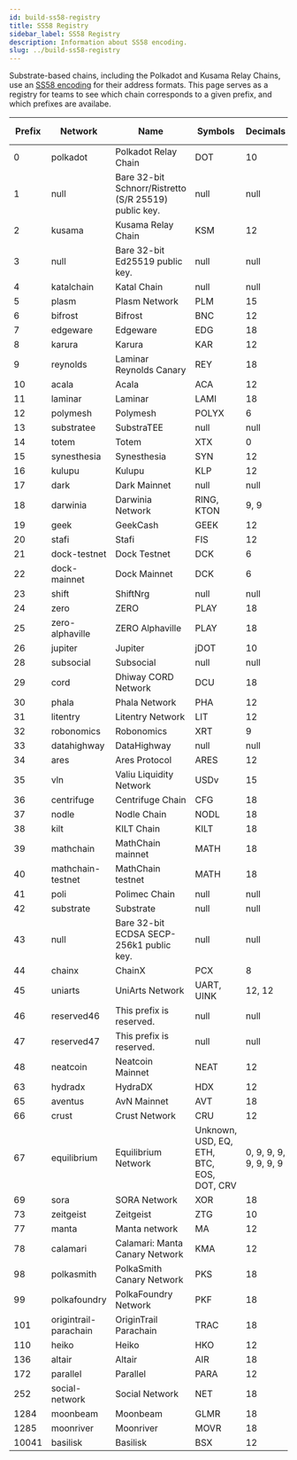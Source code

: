 ```yaml
---
id: build-ss58-registry
title: SS58 Registry
sidebar_label: SS58 Registry
description: Information about SS58 encoding.
slug: ../build-ss58-registry
---
```


Substrate-based chains, including the Polkadot and Kusama Relay Chains, use an
[SS58 encoding](<https://github.com/paritytech/substrate/wiki/External-Address-Format-(SS58)>) for
their address formats. This page serves as a registry for teams to see which chain corresponds to a
given prefix, and which prefixes are availabe.

| Prefix | Network               | Name                                                  | Symbols                                   | Decimals               | Standard Account | Website                       |
| ------ | --------------------- | ----------------------------------------------------- | ----------------------------------------- | ---------------------- | ---------------- | ----------------------------- |
| 0      | polkadot              | Polkadot Relay Chain                                  | DOT                                       | 10                     | \*25519          | https://polkadot.network      |
| 1      | null                  | Bare 32-bit Schnorr/Ristretto (S/R 25519) public key. | null                                      | null                   | null             | null                          |
| 2      | kusama                | Kusama Relay Chain                                    | KSM                                       | 12                     | \*25519          | https://kusama.network        |
| 3      | null                  | Bare 32-bit Ed25519 public key.                       | null                                      | null                   | null             | null                          |
| 4      | katalchain            | Katal Chain                                           | null                                      | null                   | \*25519          | null                          |
| 5      | plasm                 | Plasm Network                                         | PLM                                       | 15                     | \*25519          | https://plasmnet.io           |
| 6      | bifrost               | Bifrost                                               | BNC                                       | 12                     | \*25519          | https://bifrost.finance/      |
| 7      | edgeware              | Edgeware                                              | EDG                                       | 18                     | \*25519          | https://edgewa.re             |
| 8      | karura                | Karura                                                | KAR                                       | 12                     | \*25519          | https://karura.network/       |
| 9      | reynolds              | Laminar Reynolds Canary                               | REY                                       | 18                     | \*25519          | http://laminar.network/       |
| 10     | acala                 | Acala                                                 | ACA                                       | 12                     | \*25519          | https://acala.network/        |
| 11     | laminar               | Laminar                                               | LAMI                                      | 18                     | \*25519          | http://laminar.network/       |
| 12     | polymesh              | Polymesh                                              | POLYX                                     | 6                      | \*25519          | https://polymath.network/     |
| 13     | substratee            | SubstraTEE                                            | null                                      | null                   | \*25519          | https://www.substratee.com    |
| 14     | totem                 | Totem                                                 | XTX                                       | 0                      | \*25519          | https://totemaccounting.com   |
| 15     | synesthesia           | Synesthesia                                           | SYN                                       | 12                     | \*25519          | https://synesthesia.network/  |
| 16     | kulupu                | Kulupu                                                | KLP                                       | 12                     | \*25519          | https://kulupu.network/       |
| 17     | dark                  | Dark Mainnet                                          | null                                      | null                   | \*25519          | null                          |
| 18     | darwinia              | Darwinia Network                                      | RING, KTON                                | 9, 9                   | \*25519          | https://darwinia.network/     |
| 19     | geek                  | GeekCash                                              | GEEK                                      | 12                     | \*25519          | https://geekcash.org          |
| 20     | stafi                 | Stafi                                                 | FIS                                       | 12                     | \*25519          | https://stafi.io              |
| 21     | dock-testnet          | Dock Testnet                                          | DCK                                       | 6                      | \*25519          | https://dock.io               |
| 22     | dock-mainnet          | Dock Mainnet                                          | DCK                                       | 6                      | \*25519          | https://dock.io               |
| 23     | shift                 | ShiftNrg                                              | null                                      | null                   | \*25519          | null                          |
| 24     | zero                  | ZERO                                                  | PLAY                                      | 18                     | \*25519          | https://zero.io               |
| 25     | zero-alphaville       | ZERO Alphaville                                       | PLAY                                      | 18                     | \*25519          | https://zero.io               |
| 26     | jupiter               | Jupiter                                               | jDOT                                      | 10                     | \*25519          | https://jupiter.patract.io    |
| 28     | subsocial             | Subsocial                                             | null                                      | null                   | \*25519          | null                          |
| 29     | cord                  | Dhiway CORD Network                                   | DCU                                       | 18                     | \*25519          | https://dhiway.com/           |
| 30     | phala                 | Phala Network                                         | PHA                                       | 12                     | \*25519          | https://phala.network         |
| 31     | litentry              | Litentry Network                                      | LIT                                       | 12                     | \*25519          | https://litentry.com/         |
| 32     | robonomics            | Robonomics                                            | XRT                                       | 9                      | \*25519          | https://robonomics.network    |
| 33     | datahighway           | DataHighway                                           | null                                      | null                   | \*25519          | null                          |
| 34     | ares                  | Ares Protocol                                         | ARES                                      | 12                     | \*25519          | https://www.aresprotocol.com/ |
| 35     | vln                   | Valiu Liquidity Network                               | USDv                                      | 15                     | \*25519          | https://valiu.com/            |
| 36     | centrifuge            | Centrifuge Chain                                      | CFG                                       | 18                     | \*25519          | https://centrifuge.io/        |
| 37     | nodle                 | Nodle Chain                                           | NODL                                      | 18                     | \*25519          | https://nodle.io/             |
| 38     | kilt                  | KILT Chain                                            | KILT                                      | 18                     | \*25519          | https://kilt.io/              |
| 39     | mathchain             | MathChain mainnet                                     | MATH                                      | 18                     | \*25519          | https://mathwallet.org        |
| 40     | mathchain-testnet     | MathChain testnet                                     | MATH                                      | 18                     | \*25519          | https://mathwallet.org        |
| 41     | poli                  | Polimec Chain                                         | null                                      | null                   | \*25519          | https://polimec.io/           |
| 42     | substrate             | Substrate                                             | null                                      | null                   | \*25519          | https://substrate.dev/        |
| 43     | null                  | Bare 32-bit ECDSA SECP-256k1 public key.              | null                                      | null                   | null             | null                          |
| 44     | chainx                | ChainX                                                | PCX                                       | 8                      | \*25519          | https://chainx.org/           |
| 45     | uniarts               | UniArts Network                                       | UART, UINK                                | 12, 12                 | \*25519          | https://uniarts.me            |
| 46     | reserved46            | This prefix is reserved.                              | null                                      | null                   | null             | null                          |
| 47     | reserved47            | This prefix is reserved.                              | null                                      | null                   | null             | null                          |
| 48     | neatcoin              | Neatcoin Mainnet                                      | NEAT                                      | 12                     | \*25519          | https://neatcoin.org          |
| 63     | hydradx               | HydraDX                                               | HDX                                       | 12                     | \*25519          | https://hydradx.io            |
| 65     | aventus               | AvN Mainnet                                           | AVT                                       | 18                     | \*25519          | https://aventus.io            |
| 66     | crust                 | Crust Network                                         | CRU                                       | 12                     | \*25519          | https://crust.network         |
| 67     | equilibrium           | Equilibrium Network                                   | Unknown, USD, EQ, ETH, BTC, EOS, DOT, CRV | 0, 9, 9, 9, 9, 9, 9, 9 | \*25519          | https://equilibrium.io        |
| 69     | sora                  | SORA Network                                          | XOR                                       | 18                     | \*25519          | https://sora.org              |
| 73     | zeitgeist             | Zeitgeist                                             | ZTG                                       | 10                     | \*25519          | https://zeitgeist.pm          |
| 77     | manta                 | Manta network                                         | MA                                        | 12                     | \*25519          | https://manta.network         |
| 78     | calamari              | Calamari: Manta Canary Network                        | KMA                                       | 12                     | \*25519          | https://manta.network         |
| 98     | polkasmith            | PolkaSmith Canary Network                             | PKS                                       | 18                     | \*25519          | https://polkafoundry.com      |
| 99     | polkafoundry          | PolkaFoundry Network                                  | PKF                                       | 18                     | \*25519          | https://polkafoundry.com      |
| 101    | origintrail-parachain | OriginTrail Parachain                                 | TRAC                                      | 18                     | secp256k1        | https://origintrail.io        |
| 110    | heiko                 | Heiko                                                 | HKO                                       | 12                     | \*25519          | https://parallel.fi/          |
| 136    | altair                | Altair                                                | AIR                                       | 18                     | \*25519          | https://centrifuge.io/        |
| 172    | parallel              | Parallel                                              | PARA                                      | 12                     | \*25519          | https://parallel.fi/          |
| 252    | social-network        | Social Network                                        | NET                                       | 18                     | \*25519          | https://social.network        |
| 1284   | moonbeam              | Moonbeam                                              | GLMR                                      | 18                     | secp256k1        | https://moonbeam.network      |
| 1285   | moonriver             | Moonriver                                             | MOVR                                      | 18                     | secp256k1        | https://moonbeam.network      |
| 10041  | basilisk              | Basilisk                                              | BSX                                       | 12                     | \*25519          | https://bsx.fi                |
